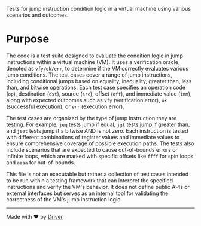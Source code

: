 <!--------------------------------------------------------------------------------->
<!-- IMPORTANT: This file is auto-generated by Driver (https://driver.ai). -------->
<!-- Manual edits may be overwritten on future commits. --------------------------->
<!--------------------------------------------------------------------------------->

Tests for jump instruction condition logic in a virtual machine using various scenarios and outcomes.

# Purpose
The code is a test suite designed to evaluate the condition logic in jump instructions within a virtual machine (VM). It uses a verification oracle, denoted as `vfy/ok/err`, to determine if the VM correctly evaluates various jump conditions. The test cases cover a range of jump instructions, including conditional jumps based on equality, inequality, greater than, less than, and bitwise operations. Each test case specifies an operation code (`op`), destination (`dst`), source (`src`), offset (`off`), and immediate value (`imm`), along with expected outcomes such as `vfy` (verification error), `ok` (successful execution), or `err` (execution error).

The test cases are organized by the type of jump instruction they are testing. For example, `jeq` tests jump if equal, `jgt` tests jump if greater than, and `jset` tests jump if a bitwise AND is not zero. Each instruction is tested with different combinations of register values and immediate values to ensure comprehensive coverage of possible execution paths. The tests also include scenarios that are expected to cause out-of-bounds errors or infinite loops, which are marked with specific offsets like `ffff` for spin loops and `aaaa` for out-of-bounds.

This file is not an executable but rather a collection of test cases intended to be run within a testing framework that can interpret the specified instructions and verify the VM's behavior. It does not define public APIs or external interfaces but serves as an internal tool for validating the correctness of the VM's jump instruction logic.

---
Made with ❤️ by [Driver](https://www.driver.ai/)